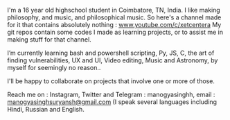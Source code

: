 I'm a 16 year old highschool student in Coimbatore, TN, India.
I like making philosophy, and music, and philosophical music. So here's a channel made for it that contains absolutely nothing : www.youtube.com/c/xetcentera
My git repos contain some codes I made as learning projects, or to assist me in making stuff for that channel.

I’m currently learning bash and powershell scripting, Py, JS, C, the art of finding vulnerabilities, UX and UI, Video editing, Music and Astronomy, by myself for seemingly no reason..

I'll be happy to collaborate on projects that involve one or more of those.

Reach me on :
Instagram, Twitter and Telegram : manogyasinghh,
email : manogyasinghsuryansh@gmail.com
(I speak several languages including Hindi, Russian and English.
